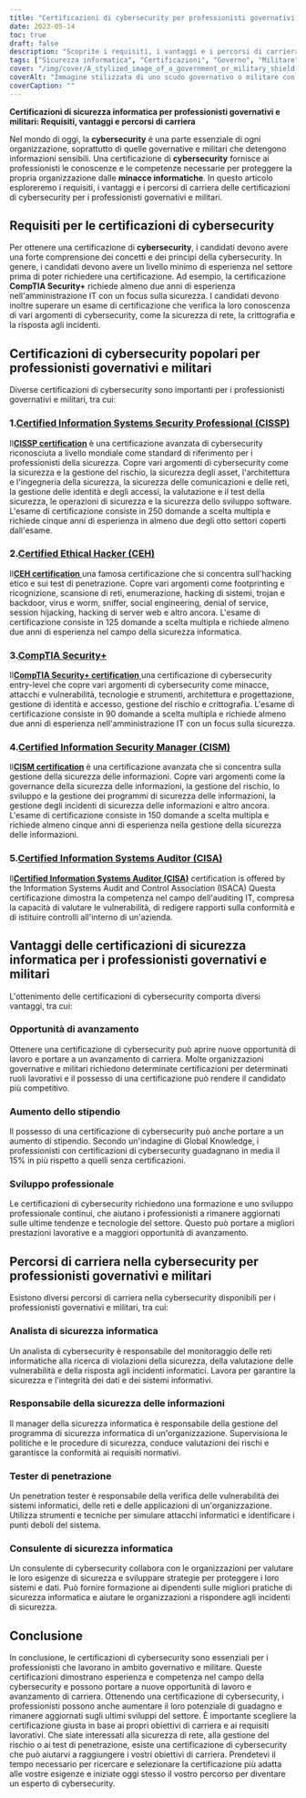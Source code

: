 ```yaml
---
title: "Certificazioni di cybersecurity per professionisti governativi e militari"
date: 2023-05-14
toc: true
draft: false
description: "Scoprite i requisiti, i vantaggi e i percorsi di carriera delle certificazioni di cybersecurity nei settori governativo e militare."
tags: ["Sicurezza informatica", "Certificazioni", "Governo", "Militare", "Percorso di carriera", "Sicurezza delle informazioni", "Difesa", "Nulla osta di sicurezza", "Compliance", "Regolamenti", "Crimine informatico", "Minacce informatiche", "Audit IT", "Gestione del rischio", "CISSP", "CISM", "Sicurezza+", "CEH", "CAP", "CSSLP"]
cover: "/img/cover/A_stylized_image_of_a_government_or_military_shield.png"
coverAlt: "Immagine stilizzata di uno scudo governativo o militare con serrature e chiavi digitali sullo sfondo."
coverCaption: ""
---
```


**Certificazioni di sicurezza informatica per professionisti governativi e militari: Requisiti, vantaggi e percorsi di carriera**

Nel mondo di oggi, la **cybersecurity** è una parte essenziale di ogni organizzazione, soprattutto di quelle governative e militari che detengono informazioni sensibili. Una certificazione di **cybersecurity** fornisce ai professionisti le conoscenze e le competenze necessarie per proteggere la propria organizzazione dalle **minacce informatiche**. In questo articolo esploreremo i requisiti, i vantaggi e i percorsi di carriera delle certificazioni di cybersecurity per i professionisti governativi e militari.

## Requisiti per le certificazioni di cybersecurity

Per ottenere una certificazione di **cybersecurity**, i candidati devono avere una forte comprensione dei concetti e dei principi della cybersecurity. In genere, i candidati devono avere un livello minimo di esperienza nel settore prima di poter richiedere una certificazione. Ad esempio, la certificazione **CompTIA Security+** richiede almeno due anni di esperienza nell'amministrazione IT con un focus sulla sicurezza. I candidati devono inoltre superare un esame di certificazione che verifica la loro conoscenza di vari argomenti di cybersecurity, come la sicurezza di rete, la crittografia e la risposta agli incidenti.

## Certificazioni di cybersecurity popolari per professionisti governativi e militari

Diverse certificazioni di cybersecurity sono importanti per i professionisti governativi e militari, tra cui:

### 1.[Certified Information Systems Security Professional (CISSP)](https://www.isc2.org/Certifications/CISSP)

Il[**CISSP certification**](https://www.isc2.org/Certifications/CISSP) è una certificazione avanzata di cybersecurity riconosciuta a livello mondiale come standard di riferimento per i professionisti della sicurezza. Copre vari argomenti di cybersecurity come la sicurezza e la gestione del rischio, la sicurezza degli asset, l'architettura e l'ingegneria della sicurezza, la sicurezza delle comunicazioni e delle reti, la gestione delle identità e degli accessi, la valutazione e il test della sicurezza, le operazioni di sicurezza e la sicurezza dello sviluppo software. L'esame di certificazione consiste in 250 domande a scelta multipla e richiede cinque anni di esperienza in almeno due degli otto settori coperti dall'esame.

### 2.[Certified Ethical Hacker (CEH)](https://cert.eccouncil.org/certified-ethical-hacker.html)

Il[**CEH certification** ](https://cert.eccouncil.org/certified-ethical-hacker.html) una famosa certificazione che si concentra sull'hacking etico e sui test di penetrazione. Copre vari argomenti come footprinting e ricognizione, scansione di reti, enumerazione, hacking di sistemi, trojan e backdoor, virus e worm, sniffer, social engineering, denial of service, session hijacking, hacking di server web e altro ancora. L'esame di certificazione consiste in 125 domande a scelta multipla e richiede almeno due anni di esperienza nel campo della sicurezza informatica.

### 3.[CompTIA Security+](https://simeononsecurity.com/articles/comptias-security-plus-sy0-601-what-do-you-need-to-know/)

Il[**CompTIA Security+ certification** ](https://simeononsecurity.com/articles/comptias-security-plus-sy0-601-what-do-you-need-to-know/) una certificazione di cybersecurity entry-level che copre vari argomenti di cybersecurity come minacce, attacchi e vulnerabilità, tecnologie e strumenti, architettura e progettazione, gestione di identità e accesso, gestione del rischio e crittografia. L'esame di certificazione consiste in 90 domande a scelta multipla e richiede almeno due anni di esperienza nell'amministrazione IT con un focus sulla sicurezza.

### 4.[Certified Information Security Manager (CISM)](https://www.isaca.org/credentialing/cism)

Il[**CISM certification**](https://www.isaca.org/credentialing/cism) è una certificazione avanzata che si concentra sulla gestione della sicurezza delle informazioni. Copre vari argomenti come la governance della sicurezza delle informazioni, la gestione del rischio, lo sviluppo e la gestione dei programmi di sicurezza delle informazioni, la gestione degli incidenti di sicurezza delle informazioni e altro ancora. L'esame di certificazione consiste in 150 domande a scelta multipla e richiede almeno cinque anni di esperienza nella gestione della sicurezza delle informazioni.

### 5.[Certified Information Systems Auditor (CISA)](https://www.isaca.org/credentialing/cisa)

Il[**Certified Information Systems Auditor (CISA)**](https://www.isaca.org/credentialing/cisa) certification is offered by the Information Systems Audit and Control Association (ISACA) Questa certificazione dimostra la competenza nel campo dell'auditing IT, compresa la capacità di valutare le vulnerabilità, di redigere rapporti sulla conformità e di istituire controlli all'interno di un'azienda.

## Vantaggi delle certificazioni di sicurezza informatica per i professionisti governativi e militari

L'ottenimento delle certificazioni di cybersecurity comporta diversi vantaggi, tra cui:

### Opportunità di avanzamento

Ottenere una certificazione di cybersecurity può aprire nuove opportunità di lavoro e portare a un avanzamento di carriera. Molte organizzazioni governative e militari richiedono determinate certificazioni per determinati ruoli lavorativi e il possesso di una certificazione può rendere il candidato più competitivo.

### Aumento dello stipendio

Il possesso di una certificazione di cybersecurity può anche portare a un aumento di stipendio. Secondo un'indagine di Global Knowledge, i professionisti con certificazioni di cybersecurity guadagnano in media il 15% in più rispetto a quelli senza certificazioni.

### Sviluppo professionale

Le certificazioni di cybersecurity richiedono una formazione e uno sviluppo professionale continui, che aiutano i professionisti a rimanere aggiornati sulle ultime tendenze e tecnologie del settore. Questo può portare a migliori prestazioni lavorative e a maggiori opportunità di avanzamento.

## Percorsi di carriera nella cybersecurity per professionisti governativi e militari

Esistono diversi percorsi di carriera nella cybersecurity disponibili per i professionisti governativi e militari, tra cui:

### Analista di sicurezza informatica

Un analista di cybersecurity è responsabile del monitoraggio delle reti informatiche alla ricerca di violazioni della sicurezza, della valutazione delle vulnerabilità e della risposta agli incidenti informatici. Lavora per garantire la sicurezza e l'integrità dei dati e dei sistemi informativi.

### Responsabile della sicurezza delle informazioni

Il manager della sicurezza informatica è responsabile della gestione del programma di sicurezza informatica di un'organizzazione. Supervisiona le politiche e le procedure di sicurezza, conduce valutazioni dei rischi e garantisce la conformità ai requisiti normativi.

### Tester di penetrazione

Un penetration tester è responsabile della verifica delle vulnerabilità dei sistemi informatici, delle reti e delle applicazioni di un'organizzazione. Utilizza strumenti e tecniche per simulare attacchi informatici e identificare i punti deboli del sistema.

### Consulente di sicurezza informatica

Un consulente di cybersecurity collabora con le organizzazioni per valutare le loro esigenze di sicurezza e sviluppare strategie per proteggere i loro sistemi e dati. Può fornire formazione ai dipendenti sulle migliori pratiche di sicurezza informatica e aiutare le organizzazioni a rispondere agli incidenti di sicurezza.

## Conclusione

In conclusione, le certificazioni di cybersecurity sono essenziali per i professionisti che lavorano in ambito governativo e militare. Queste certificazioni dimostrano esperienza e competenza nel campo della cybersecurity e possono portare a nuove opportunità di lavoro e avanzamento di carriera. Ottenendo una certificazione di cybersecurity, i professionisti possono anche aumentare il loro potenziale di guadagno e rimanere aggiornati sugli ultimi sviluppi del settore. È importante scegliere la certificazione giusta in base ai propri obiettivi di carriera e ai requisiti lavorativi. Che siate interessati alla sicurezza di rete, alla gestione del rischio o ai test di penetrazione, esiste una certificazione di cybersecurity che può aiutarvi a raggiungere i vostri obiettivi di carriera. Prendetevi il tempo necessario per ricercare e selezionare la certificazione più adatta alle vostre esigenze e iniziate oggi stesso il vostro percorso per diventare un esperto di cybersecurity.
